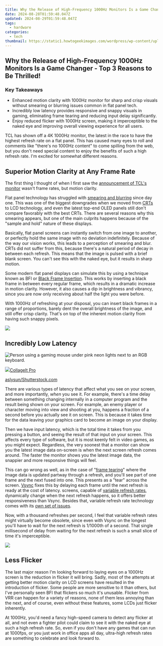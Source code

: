 ```yaml
---
title: Why the Release of High-Frequency 1000Hz Monitors Is a Game Changer - Top 3 Reasons to Be Thrilled!
date: 2024-08-28T01:59:48.047Z
updated: 2024-08-29T01:59:48.047Z
tags:
  - hardware
categories:
  - tech
thumbnail: https://static1.howtogeekimages.com/wordpress/wp-content/uploads/2024/05/gaming-monitor-with-an-image-that-says-1000hz-as-the-wallpaper.jpg
---
```


## Why the Release of High-Frequency 1000Hz Monitors Is a Game Changer - Top 3 Reasons to Be Thrilled!

### Key Takeaways

* Enhanced motion clarity with 1000Hz monitor for sharp and crisp visuals without smearing or blurring issues common in flat panel tech.
* Incredibly low latency provides responsive and snappy visuals in gaming, eliminating frame tearing and reducing input delay significantly.
* Enjoy reduced flicker with 1000Hz screen, making it imperceptible to the naked eye and improving overall viewing experience for all users.

 TCL has shown off a 4K 1000Hz monitor, the latest in the race to have the highest refresh rate on a flat panel. This has caused many eyes to roll and comments like "there's no 1000Hz content" to come spilling from the web, but you don't need special content to enjoy the benefits of such a high refresh rate. I'm excited for somewhat different reasons.

##  Superior Motion Clarity at Any Frame Rate

 The first thing I thought of when I first saw the [announcement of TCL's monitor](https://x.com/BlurBusters/status/1790773962563273119) wasn't frame rates, but motion clarity.

 Flat panel technology has struggled with [smearing and blurring](https://digital-screen-recording.techidaily.com/new-in-2024-the-finest-lineup-top-7-aim-focused-titles/) since day one. This was one of the biggest downgrades when we moved from [CRTs](https://screen-sharing-recording.techidaily.com/updated-2024-approved-mastering-video-recording-and-editing-with-adobe-connect/) to LCD technology, and even the latest top-end OLED panels still don't compare favorably with the best CRTs. There are several reasons why this smearing appears, but one of the main culprits happens because of the "sample and hold" nature of these displays.

 Basically, flat panel screens can instantly switch from one image to another, or perfectly hold the same image with no deviation indefinitely. Because of the way our vision works, this leads to a perception of smearing and blur. CRTs did not suffer from this, because there's a natural period of decay in between each refresh. This means that the image is pulsed with a brief blank screen. You can't see this with the naked eye, but it results in sharp motion.

 Some modern flat panel displays can simulate this by using a technique known as BFI or [Black Frame Insertion](https://some-approaches.techidaily.com/the-full-breakdown-mastering-facetune-for-photo-enhancement-for-2024/). This works by inserting a black frame in between every regular frame, which results in a dramatic increase in motion clarity. However, it also causes a dip in brightness and vibrancy, since you are now only receiving about half the light you were before.

 With 1000Hz of refreshing at your disposal, you can insert black frames in a range of proportions, barely dent the overall brightness of the image, and still offer crisp clarity. That's on top of the inherent motion clarity from having such snappy pixels.

<!-- affiliate ads begin -->
<a href="https://secure.2checkout.com/order/checkout.php?PRODS=4940312&QTY=1&AFFILIATE=108875&CART=1"><img src="https://secure.avangate.com/images/merchant/333ac5d90817d69113471fbb6e531bee/sps-partnership-728x90eng.png" border="0"></a>
<!-- affiliate ads end -->
##  Incredibly Low Latency

![Person using a gaming mouse under pink neon lights next to an RGB keyboard.](https://static1.howtogeekimages.com/wordpress/wp-content/uploads/2023/11/person-using-a-gaming-mouse-under-pink-neon-lights-next-to-an-rgb-keyboard.jpg) 

<!-- affiliate ads begin -->
<a href="https://secure.2checkout.com/order/checkout.php?PRODS=4530091&QTY=1&AFFILIATE=108875&CART=1"><img src="https://www.pearlmountainsoft.com/n_img/product/cit_win/banScrn.jpg" border="0">CollageIt Pro</a>
<!-- affiliate ads end -->
[aslysun/Shutterstock.com](https://www.shutterstock.com/image-photo/close-pro-cyber-sport-gamer-play-1799229778)

 There are various types of latency that affect what you see on your screen, and more importantly, _when_ you see it. For example, there's a time delay between something changing internally in a computer program and the result being shown on your screen. For example, an enemy player or character moving into view and shooting at you, happens a fraction of a second before you actually see it on screen. This is because it takes time for the data leaving your graphics card to become an image on your display.

 Then we have input latency, which is the total time it takes from you pressing a button, and seeing the result of that input on your screen. This affects every type of software, but it is most keenly felt in video games, as you might expect. Regardless, the very soonest that a monitor can show you the latest image data on-screen is when the next screen refresh comes around. The faster the monitor shows you the latest image data, the snappier and more responsive things will feel.

 This can go wrong as well, as in the case of "[frame tearing](https://tech-haven.techidaily.com/unpacking-the-preloaded-features-of-chatgpt-functions-and-implementation-tips/)" where the image data is updated partway through a refresh, and you'll see part of one frame and the next fused into one. This presents as a "tear" across the screen. [Vsync](https://facebook-video-content.techidaily.com/how-to-enhance-facebook-stream-volume-completely-for-2024/) fixes this by delaying each frame until the next refresh is ready at the cost of latency. screens, capable of [variable refresh rates](https://iphone-location.techidaily.com/how-to-change-your-location-on-apple-iphone-13-pro-drfone-by-drfone-virtual-ios/), dynamically change when the next refresh happens, so it offers better responsiveness than Vsync. Besides that, variable refresh rate technology comes with its [own set of issues](https://remote-screen-capture.techidaily.com/new-streamlining-remote-recordings-a-producers-guide-for-2024/).

 Now, with a thousand refreshes per second, I feel that variable refresh rates might virtually become obsolete, since even with Vsync on the longest you'll have to wait for the next refresh is 1/1000th of a second. That single millisecond of delay from waiting for the next refresh is such a small slice of time it's imperceptible.

<!-- affiliate ads begin -->
<a href="https://estore.winxdvd.com/order/checkout.php?PRODS=1412049&QTY=1&AFFILIATE=108875&CART=1"><img src="https://www.winxdvd.com/affiliate/new-banner/pt-200x200.jpg" border="0"></a>
<!-- affiliate ads end -->
##  Less Flicker

 The last major reason I'm looking forward to laying eyes on a 1000Hz screen is the reduction in flicker it will bring. Sadly, most of the attempts at getting better motion clarity on LCD screens have resulted in the introduction of flicker. Some people are more sensitive to it than others, but I've personally seen BFI that flickers so much it's unusable. Flicker from VRR can happen for a variety of reasons, none of them less annoying than the next, and of course, even without these features, some LCDs just flicker inherently.

 At 1000Hz, you'd need a fancy high-speed camera to detect any flicker at all, and not even a fighter pilot could claim to see it with the naked eye at such a high refresh rate. So, even if you don't have any games that can run at 1000fps, or you just work in office apps all day, ultra-high refresh rates are something to celebrate and look forward to.

<ins class="adsbygoogle"
     style="display:block"
     data-ad-format="autorelaxed"
     data-ad-client="ca-pub-7571918770474297"
     data-ad-slot="1223367746"></ins>



<ins class="adsbygoogle"
     style="display:block"
     data-ad-client="ca-pub-7571918770474297"
     data-ad-slot="8358498916"
     data-ad-format="auto"
     data-full-width-responsive="true"></ins>



